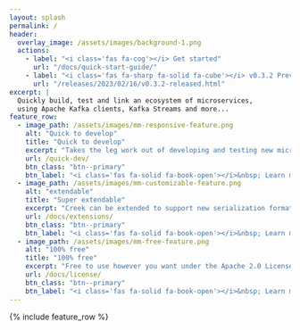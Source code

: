 ```yaml
---
layout: splash
permalink: /
header:
  overlay_image: /assets/images/background-1.png
  actions:
    - label: "<i class='fas fa-cog'></i> Get started"
      url: "/docs/quick-start-guide/"
    - label: "<i class='fas fa-sharp fa-solid fa-cube'></i> v0.3.2 Preview Release"
      url: "/releases/2023/02/16/v0.3.2-released.html"
excerpt: |
  Quickly build, test and link an ecosystem of microservices,  
  using Apache Kafka clients, Kafka Streams and more...
feature_row:
  - image_path: /assets/images/mm-responsive-feature.png
    alt: "Quick to develop"
    title: "Quick to develop"
    excerpt: "Takes the leg work out of developing and testing new microservices, leaving you to focus on the business logic."
    url: /quick-dev/
    btn_class: "btn--primary"
    btn_label: "<i class='fas fa-solid fa-book-open'></i>&nbsp; Learn more"
  - image_path: /assets/images/mm-customizable-feature.png
    alt: "extendable"
    title: "Super extendable"
    excerpt: "Creek can be extended to support new serialization format, data schemas, external services, and more."
    url: /docs/extensions/
    btn_class: "btn--primary"
    btn_label: "<i class='fas fa-solid fa-book-open'></i>&nbsp; Learn more"
  - image_path: /assets/images/mm-free-feature.png
    alt: "100% free"
    title: "100% free"
    excerpt: "Free to use however you want under the Apache 2.0 License. Clone it, fork it, customize it... whatever!"
    url: /docs/license/
    btn_class: "btn--primary"
    btn_label: "<i class='fas fa-solid fa-book-open'></i>&nbsp; Learn more"
---
```


{% include feature_row %}
